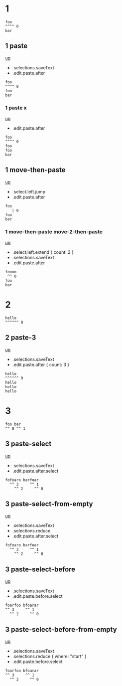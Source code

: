 # 1

```
foo
^^^^ 0
bar
```

## 1 paste
[up](#1)

- .selections.saveText
- .edit.paste.after

```
foo
^^^^ 0
foo
bar
```

### 1 paste x
[up](#1-paste)

- .edit.paste.after

```
foo
^^^^ 0
foo
foo
bar
```

## 1 move-then-paste
[up](#1)

- .select.left.jump
- .edit.paste.after

```
foo
   | 0
foo
bar
```

### 1 move-then-paste move-2-then-paste
[up](#1-move-then-paste)

- .select.left.extend { count: 2 }
- .selections.saveText
- .edit.paste.after

```
foooo
 ^^ 0
foo
bar
```

# 2

```
hello
^^^^^^ 0

```

## 2 paste-3
[up](#2)

- .selections.saveText
- .edit.paste.after { count: 3 }

```
hello
^^^^^^ 0
hello
hello
hello

```

# 3

```
foo bar
^^ 0 ^^ 1
```

## 3 paste-select
[up](#3)

- .selections.saveText
- .edit.paste.after.select

```
fofoaro barfoar
  ^^ 3     ^^ 1
    ^^ 2     ^^ 0
```

## 3 paste-select-from-empty
[up](#3)

- .selections.saveText
- .selections.reduce
- .edit.paste.after.select

```
fofoaro barfoar
  ^^ 3     ^^ 1
    ^^ 2     ^^ 0
```

## 3 paste-select-before
[up](#3)

- .selections.saveText
- .edit.paste.before.select

```
foarfoo bfoarar
^^ 3     ^^ 1
  ^^ 2     ^^ 0
```

## 3 paste-select-before-from-empty
[up](#3)

- .selections.saveText
- .selections.reduce { where: "start" }
- .edit.paste.before.select

```
foarfoo bfoarar
^^ 3     ^^ 1
  ^^ 2     ^^ 0
```
